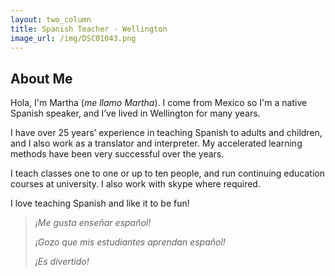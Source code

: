 ```yaml
---
layout: two_column
title: Spanish Teacher - Wellington
image_url: /img/DSC01043.png
---
```


## About Me

Hola, I'm Martha (_me llamo Martha_). I come from Mexico so I'm a native Spanish speaker, and I’ve lived in Wellington for many years.

I have over 25 years’ experience in teaching Spanish to adults and children, and I also work as a translator and interpreter. My accelerated learning methods have been very successful over the years.

I teach classes one to one or up to ten people, and run continuing education courses at university. I also work with skype where required.

I love teaching Spanish and like it to be fun!

> _¡Me gusta enseñar español!_
>
> _¡Gozo que mis estudiantes aprendan español!_
>
> _¡Es divertido!_
